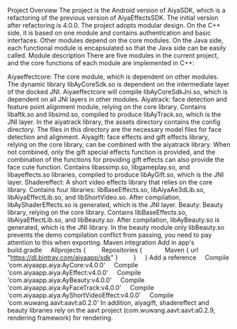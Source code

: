 Project Overview
The project is the Android version of AiyaSDK, which is a refactoring of the previous version of AiyaEffectsSDK. The initial version after refactoring is 4.0.0.
The project adopts modular design. On the C++ side, it is based on one module and contains authentication and basic interfaces. Other modules depend on the core modules. On the Java side, each functional module is encapsulated so that the Java side can be easily called.
Module description
There are five modules in the current project, and the core functions of each module are implemented in C++:

Aiyaeffectcore: The core module, which is dependent on other modules. The dynamic library libAyCoreSdk.so is dependent on the intermediate layer of the docked JNI. Aiyaeffectcore will compile libAyCoreSdkJni.so, which is dependent on all JNI layers in other modules.
Aiyatrack: face detection and feature point alignment module, relying on the core library. Contains libaftk.so and libsimd.so, compiled to produce libAyTrack.so, which is the JNI layer. In the aiyatrack library, the assets directory contains the config directory. The files in this directory are the necessary model files for face detection and alignment.
Aiyagift: face effects and gift effects library, relying on the core library, can be combined with the aiyatrack library. When not combined, only the gift special effects function is provided, and the combination of the functions for providing gift effects can also provide the face cute function. Contains libassimp.so, libgameplay.so, and libayeffects.so libraries, compiled to produce libAyGift.so, which is the JNI layer.
Shadereffect: A short video effects library that relies on the core library. Contains four libraries: libBaseEffects.so, libAiyaAe3dLib.so, libAiyaEffectLib.so, and libShortVideo.so. After compilation, libAyShaderEffects.so is generated, which is the JNI layer.
Beauty: Beauty library, relying on the core library. Contains libBaseEffects.so, libAiyaEffectLib.so, and libBeauty.so. After compilation, libAyBeauty.so is generated, which is the JNI library. In the beauty module only libBeauty.so prevents the demo compilation conflict from passing, you need to pay attention to this when exporting.
Maven integration
Add in app's build.gradle
    Allprojects {
        Repositories {
            Maven { url "https://dl.bintray.com/aiyaapp/sdk" }
        }
    }
Add a reference
    Compile 'com.aiyaapp.aiya:AyCore:v4.0.0'
    Compile 'com.aiyaapp.aiya:AyEffect:v4.0.0'
    Compile 'com.aiyaapp.aiya:AyBeauty:v4.0.0'
    Compile 'com.aiyaapp.aiya:AyFaceTrack:v4.0.0'
    Compile 'com.aiyaapp.aiya:AyShortVideoEffect:v4.0.0'
    Compile 'com.wuwang.aavt:aavt:a0.2.0'
In addition, aiyagift, shadereffect and beauty libraries rely on the aavt project (com.wuwang.aavt:aavt:a0.2.9, rendering framework) for rendering.
